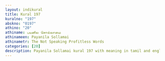 ```yaml
---
layout: indikural
title: Kural 197
kuralno: "197"
abskno: "0197"
athino: "20"
athiname: பயனில சொல்லாமை
athinameen: Payanila Sollamai
athinametr: The Not Speaking Profitless Words
categories: [20]
description: Payanila Sollamai kural 197 with meaning in tamil and english 
---
```


